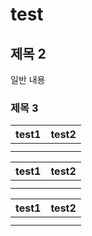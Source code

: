 # test

## 제목 2

일반 내용

### 제목 3

| test1  | test2 |
| --- | --- |
|  |  |
|  |  |

| test1 | test2 |
| --- | --- |
|  |  |
|  |  |

| test1 | test2 |
| --- | --- |
|  |  |
|  |  |